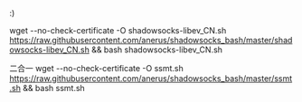:)

wget --no-check-certificate -O shadowsocks-libev_CN.sh https://raw.githubusercontent.com/anerus/shadowsocks_bash/master/shadowsocks-libev_CN.sh && bash shadowsocks-libev_CN.sh


二合一
wget --no-check-certificate -O ssmt.sh https://raw.githubusercontent.com/anerus/shadowsocks_bash/master/ssmt.sh && bash ssmt.sh
